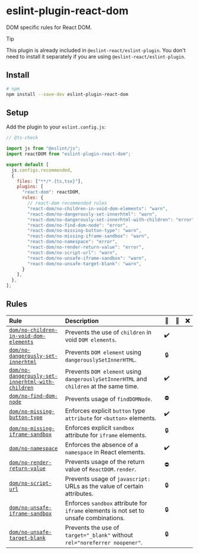 # eslint-plugin-react-dom

DOM specific rules for React DOM.

> [!TIP]
> This plugin is already included in `@eslint-react/eslint-plugin`. You don't need to install it separately if you are using `@eslint-react/eslint-plugin`.

## Install

```sh
# npm
npm install --save-dev eslint-plugin-react-dom
```

## Setup

Add the plugin to your `eslint.config.js`:

```js
// @ts-check

import js from "@eslint/js";
import reactDOM from "eslint-plugin-react-dom";

export default [
  js.configs.recommended,
  {
    files: ["**/*.{ts,tsx}"],
    plugins: [
      "react-dom": reactDOM,
      rules: {
        // react-dom recommended rules
        "react-dom/no-children-in-void-dom-elements": "warn",
        "react-dom/no-dangerously-set-innerhtml": "warn",
        "react-dom/no-dangerously-set-innerhtml-with-children": "error",
        "react-dom/no-find-dom-node": "error",
        "react-dom/no-missing-button-type": "warn",
        "react-dom/no-missing-iframe-sandbox": "warn",
        "react-dom/no-namespace": "error",
        "react-dom/no-render-return-value": "error",
        "react-dom/no-script-url": "warn",
        "react-dom/no-unsafe-iframe-sandbox": "warn",
        "react-dom/no-unsafe-target-blank": "warn",
      }
    ],
  },
];
```

## Rules

| Rule                                                                                               | Description                                                                             | 💼  | 💭  | ❌  |
| :------------------------------------------------------------------------------------------------- | :-------------------------------------------------------------------------------------- | :-: | :-: | :-: |
| [`dom/no-children-in-void-dom-elements`](dom-no-children-in-void-dom-elements)                     | Prevents the use of `children` in void `DOM elements`.                                  |  ✔️  |     |     |
| [`dom/no-dangerously-set-innerhtml`](dom-no-dangerously-set-innerhtml)                             | Prevents `DOM element` using `dangerouslySetInnerHTML`.                                 | 🔒  |     |     |
| [`dom/no-dangerously-set-innerhtml-with-children`](dom-no-dangerously-set-innerhtml-with-children) | Prevents `DOM element` using `dangerouslySetInnerHTML` and `children` at the same time. |  ✔️  |     |     |
| [`dom/no-find-dom-node`](dom-no-find-dom-node)                                                     | Prevents usage of `findDOMNode`.                                                        | ⛔  |     |     |
| [`dom/no-missing-button-type`](dom-no-missing-button-type)                                         | Enforces explicit `button` type `attribute` for `<button>` elements.                    |  ✔️  |     |     |
| [`dom/no-missing-iframe-sandbox`](dom-no-missing-iframe-sandbox)                                   | Enforces explicit `sandbox` attribute for `iframe` elements.                            | 🔒  |     |     |
| [`dom/no-namespace`](dom-no-namespace)                                                             | Enforces the absence of a `namespace` in React elements.                                |  ✔️  |     |     |
| [`dom/no-render-return-value`](no-render-return-value)                                             | Prevents usage of the return value of `ReactDOM.render`.                                | ⛔  |     |     |
| [`dom/no-script-url`](dom-no-script-url)                                                           | Prevents usage of `javascript:` URLs as the value of certain attributes.                | 🔒  |     |     |
| [`dom/no-unsafe-iframe-sandbox`](dom-no-unsafe-iframe-sandbox)                                     | Enforces `sandbox` attribute for `iframe` elements is not set to unsafe combinations.   | 🔒  |     |     |
| [`dom/no-unsafe-target-blank`](dom-no-unsafe-target-blank)                                         | Prevents the use of `target="_blank"` without `rel="noreferrer noopener"`.              | 🔒  |     |     |
